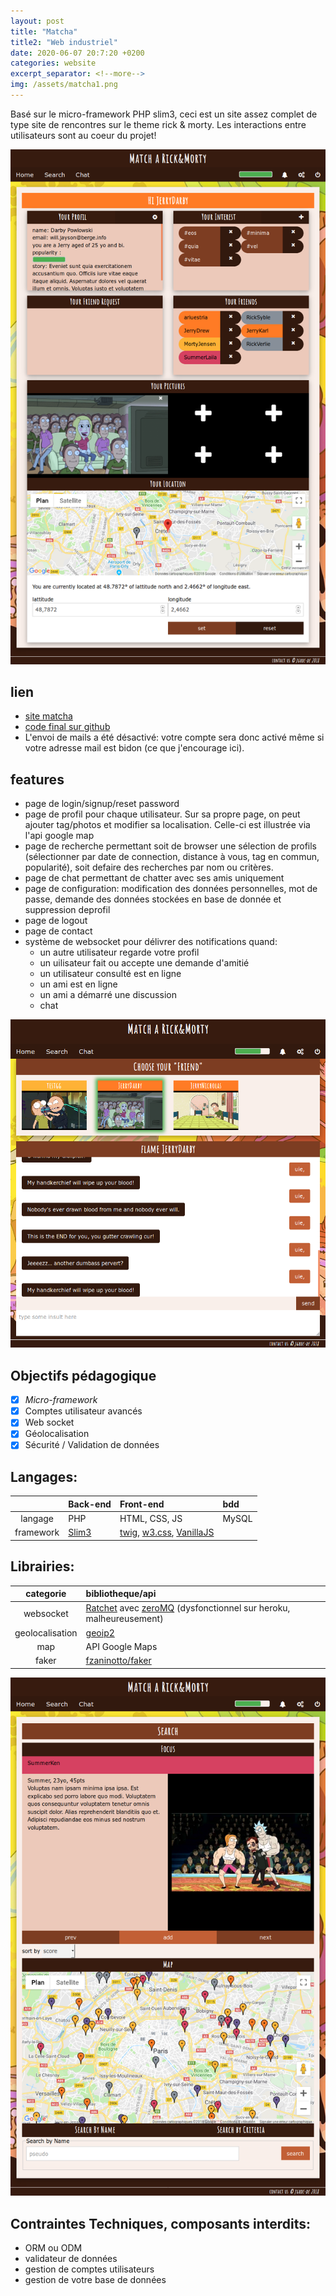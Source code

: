 ```yaml
---
layout: post
title: "Matcha"
title2: "Web industriel"
date: 2020-06-07 20:7:20 +0200
categories: website
excerpt_separator: <!--more-->
img: /assets/matcha1.png
---
```


Basé sur le micro-framework PHP slim3, ceci est un site assez complet de type site de rencontres sur le theme rick & morty. Les interactions entre utilisateurs sont au coeur du projet!

<!--more-->

![screenshot](/assets/matcha1.png)

## lien

- [site matcha](https://matcha2.herokuapp.com)
- [code final sur github](https://github.com/jgroc-de/matcha)
- L'envoi de mails a été désactivé: votre compte sera donc activé même si votre adresse mail est bidon (ce que j'encourage ici).

## features

- page de login/signup/reset password
- page de profil pour chaque utilisateur. Sur sa propre page, on peut ajouter tag/photos et modifier sa localisation. Celle-ci est illustrée via l'api google map
- page de recherche permettant soit de browser une sélection de profils (sélectionner par date de connection, distance à vous, tag en commun, popularité), soit defaire des recherches par nom ou critères.
- page de chat permettant de chatter avec ses amis uniquement
- page de configuration: modification des données personnelles, mot de passe, demande des données stockées en base de donnée et suppression deprofil
- page de logout
- page de contact
- système de websocket pour délivrer des notifications quand:
  - un autre utilisateur regarde votre profil
  - un uilisateur fait ou accepte une demande d'amitié
  - un utilisateur consulté est en ligne
  - un ami est en ligne
  - un ami a démarré une discussion
  - chat

![screenshot](/assets/matcha3.png)

## Objectifs pédagogique

- [x] _Micro-framework_
- [x] Comptes utilisateur avancés
- [x] Web socket
- [x] Géolocalisation
- [x] Sécurité / Validation de données

## Langages:

|           | Back-end                                | Front-end                                                                                                          | bdd   |
| :-------: | :-------------------------------------- | :----------------------------------------------------------------------------------------------------------------- | :---- |
|  langage  | PHP                                     | HTML, CSS, JS                                                                                                      | MySQL |
| framework | [Slim3](https://www.slimframework.com/) | [twig](https://twig.symfony.com/), [w3.css](https://www.w3schools.com/w3css/), [VanillaJS](http://vanilla-js.com/) |       |

## Librairies:

|    categorie    | bibliotheque/api                                                                                             |
| :-------------: | :----------------------------------------------------------------------------------------------------------- |
|    websocket    | [Ratchet](http://socketo.me/) avec [zeroMQ](http://zeromq.org/) (dysfonctionnel sur heroku, malheureusement) |
| geolocalisation | [geoip2](https://www.maxmind.com/fr/geoip-demo)                                                              |
|       map       | API Google Maps                                                                                              |
|      faker      | [fzaninotto/faker](https://github.com/fzaninotto/Faker)                                                      |

![screenshot](/assets/matcha2.png)

## Contraintes Techniques, composants interdits:

- ORM ou ODM
- validateur de données
- gestion de comptes utilisateurs
- gestion de votre base de données
